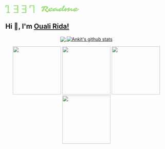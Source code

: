 <svg width="230" height="24" viewBox="0 0 230 24" fill="none" xmlns="http://www.w3.org/2000/svg">
<path d="M3.39996 21.1948H7.10902V2.80519H2.78179V6.54546H0V1.78814e-07H10.509V21.1948H14.2181V24H3.39996V21.1948Z" fill="#A4DE84"/>
<path d="M25.6542 21.1948H36.7814V13.0909H26.5816V10.2857H36.7814V2.80519H25.6542V0H40.1814V24H25.6542V21.1948Z" fill="#A4DE84"/>
<path d="M50.6903 21.1948H61.8175V13.0909H51.6176V10.2857H61.8175V2.80519H50.6903V0H65.2175V24H50.6903V21.1948Z" fill="#A4DE84"/>
<path d="M87.1626 2.80519H77.8901V8.72728H75.1082V0H90.2536V24H87.1626V2.80519Z" fill="#A4DE84"/>
<path d="M112.477 9.12109C111.977 9.12109 111.727 8.88281 111.727 8.40625C111.727 8.1875 111.84 7.79297 112.066 7.22266C112.293 6.64453 112.488 6.19531 112.652 5.875C113.027 5.125 113.41 4.60547 113.801 4.31641C114.426 3.85547 116.867 3.4375 121.125 3.0625C122.977 2.90625 124.324 2.82812 125.168 2.82812C126.012 2.82812 126.609 2.83984 126.961 2.86328C127.32 2.88672 127.691 2.92969 128.074 2.99219C128.457 3.04688 128.84 3.12109 129.223 3.21484C129.605 3.30078 129.969 3.41016 130.312 3.54297C131.055 3.83203 131.574 4.19141 131.871 4.62109C132.801 5.97266 133.266 7.07422 133.266 7.92578C133.266 8.87891 132.539 9.8125 131.086 10.7266C130.648 11.0078 130.18 11.2891 129.68 11.5703C127.859 12.5547 126.793 13.1367 126.48 13.3164C127.137 14.5898 128.422 15.9062 130.336 17.2656C130.562 17.4219 130.742 17.5391 130.875 17.6172C131.461 17.9609 132.152 17.9062 132.949 17.4531C133.168 17.3203 133.391 17.2539 133.617 17.2539C133.844 17.2539 134.043 17.3398 134.215 17.5117C134.387 17.6758 134.473 17.8594 134.473 18.0625C134.473 18.9922 133.852 19.9922 132.609 21.0625C131.688 21.8594 130.855 22.2578 130.113 22.2578C129.512 22.2578 128.203 21.375 126.188 19.6094C125.047 18.6094 124.121 17.7148 123.41 16.9258C122.699 16.1367 122.211 15.5508 121.945 15.168C121.68 14.7773 121.547 14.4414 121.547 14.1602C121.547 13.8789 121.613 13.6289 121.746 13.4102C121.887 13.1914 122.074 12.9805 122.309 12.7773C122.676 12.4648 123.199 12.1328 123.879 11.7812C124.559 11.4219 125.113 11.082 125.543 10.7617C125.973 10.4414 126.344 10.1094 126.656 9.76562C127.344 9.03906 127.688 8.38281 127.688 7.79688C127.688 7.41406 127.57 7.09375 127.336 6.83594C126.906 6.375 126.508 6.14453 126.141 6.14453C125.508 6.14453 124.734 6.1875 123.82 6.27344L122.391 8.80469C120.57 12.1094 119.328 15.0859 118.664 17.7344C118.398 18.7656 117.395 19.2812 115.652 19.2812C114.215 19.2812 113.297 18.9453 112.898 18.2734C112.766 18.0469 112.715 17.8281 112.746 17.6172C112.785 17.3984 112.891 17.1172 113.062 16.7734C113.234 16.4219 113.469 15.9844 113.766 15.4609L114.809 13.6797L116.086 11.582L117.527 9.32031L119.027 7.07031C116.301 7.65625 114.312 8.28906 113.062 8.96875C112.875 9.07031 112.68 9.12109 112.477 9.12109Z" fill="#A4DE84"/>
<path d="M151.09 10.3867C151.465 10.3867 151.652 10.5977 151.652 11.0195C151.652 11.3008 151.555 11.6562 151.359 12.0859C151.172 12.5078 150.898 12.9062 150.539 13.2812C150.18 13.6484 149.766 14.0312 149.297 14.4297C148.836 14.8281 148.293 15.2461 147.668 15.6836C147.051 16.1211 146.367 16.5547 145.617 16.9844C144.867 17.4141 144.07 17.8008 143.227 18.1445C141.359 18.9102 139.551 19.293 137.801 19.293C136.465 19.293 135.297 18.9453 134.297 18.25C133.25 17.5234 132.727 16.6406 132.727 15.6016C132.727 13.9688 133.605 12.418 135.363 10.9492C136.879 9.68359 138.664 8.70312 140.719 8.00781C141.969 7.58594 143.027 7.375 143.895 7.375C144.598 7.375 145.191 7.54688 145.676 7.89062C146.191 8.26562 146.449 8.76953 146.449 9.40234C146.449 10.3945 145.664 11.4922 144.094 12.6953C143.844 12.8906 143.617 13.0547 143.414 13.1875L142.992 13.4688C142.211 14.0156 141.023 14.6289 139.43 15.3086C139.922 15.5664 140.379 15.6953 140.801 15.6953C141.23 15.6953 141.613 15.6445 141.949 15.543C142.293 15.4414 142.68 15.2969 143.109 15.1094C143.539 14.9219 143.996 14.6992 144.48 14.4414C144.973 14.1758 145.469 13.8867 145.969 13.5742C147.086 12.8789 148.055 12.168 148.875 11.4414C149.305 11.043 149.852 10.7266 150.516 10.4922C150.734 10.4219 150.926 10.3867 151.09 10.3867ZM138.164 13.6797L138.809 13.3516C139.02 13.2422 139.207 13.1406 139.371 13.0469C140.949 12.1406 141.848 11.582 142.066 11.3711C142.285 11.1602 142.395 11.0156 142.395 10.9375C142.395 10.8516 142.371 10.7539 142.324 10.6445C142.277 10.5352 142.215 10.4375 142.137 10.3516C141.949 10.1328 141.75 10.0234 141.539 10.0234C141.328 10.0234 141.094 10.0625 140.836 10.1406C140.586 10.2188 140.332 10.3281 140.074 10.4688C139.816 10.6016 139.566 10.7656 139.324 10.9609C139.09 11.1484 138.883 11.3516 138.703 11.5703C138.289 12.0625 138.082 12.4883 138.082 12.8477C138.082 13.207 138.109 13.4844 138.164 13.6797Z" fill="#A4DE84"/>
<path d="M169.184 10.1992C169.434 10.1992 169.559 10.4102 169.559 10.832C169.559 11.5586 169.051 12.5 168.035 13.6562L167.367 14.3359C165.344 16.3594 163.438 17.707 161.648 18.3789C160.539 18.793 159.742 18.7734 159.258 18.3203C158.859 17.9375 158.543 17.3203 158.309 16.4688L158.027 15.4492L155.531 16.9844L154.09 17.8047C152.371 18.7422 151.082 19.2109 150.223 19.2109C149.121 19.2109 148.203 18.7852 147.469 17.9336C146.766 17.1289 146.414 16.1953 146.414 15.1328C146.414 14.0859 146.832 13.1523 147.668 12.332C148.863 11.1602 150.75 10.0859 153.328 9.10938C155.766 8.19531 157.734 7.73828 159.234 7.73828C159.742 7.73828 159.996 7.98828 159.996 8.48828C159.996 8.83203 159.93 9.08984 159.797 9.26172C159.664 9.43359 159.391 9.60938 158.977 9.78906L157.5 10.4219C155.312 11.3359 153.711 12.2852 152.695 13.2695C152.406 13.543 152.262 13.8086 152.262 14.0664C152.262 14.3242 152.469 14.4531 152.883 14.4531C153.289 14.4531 154.234 14.0156 155.719 13.1406L156.691 12.5664C158.199 11.6602 159.461 11.207 160.477 11.207C161.336 11.207 161.906 11.5859 162.188 12.3438C162.258 12.5469 162.324 12.7539 162.387 12.9648C162.449 13.168 162.512 13.3516 162.574 13.5156C162.715 13.8984 162.84 14.0898 162.949 14.0898C163.066 14.0898 163.23 14.0352 163.441 13.9258C163.652 13.8086 163.883 13.6641 164.133 13.4922C164.391 13.3125 164.656 13.1172 164.93 12.9062L166.348 11.7695C167.605 10.7227 168.551 10.1992 169.184 10.1992Z" fill="#A4DE84"/>
<path d="M186.738 10.3398C187.09 10.3398 187.266 10.5195 187.266 10.8789C187.266 11.4492 186.891 12.2539 186.141 13.293C185.617 14.0195 184.539 15.0273 182.906 16.3164C180.961 17.8398 179.398 18.6016 178.219 18.6016C177.328 18.6016 176.656 18.2266 176.203 17.4766C175.93 17.0234 175.707 16.3594 175.535 15.4844L174.492 16.2344C171.625 18.2188 169.484 19.2109 168.07 19.2109C166.891 19.2109 165.945 18.7812 165.234 17.9219C164.609 17.1484 164.297 16.2227 164.297 15.1445C164.297 13.957 164.703 13.0195 165.516 12.332C167.172 10.9414 169.23 9.79688 171.691 8.89844C172.691 8.53125 173.324 8.34766 173.59 8.34766C173.855 8.34766 174.098 8.39453 174.316 8.48828C174.543 8.57422 174.766 8.6875 174.984 8.82812C175.5 9.17969 175.758 9.51953 175.758 9.84766C175.758 10.1133 175.594 10.3281 175.266 10.4922C175.164 10.5469 174.992 10.6211 174.75 10.7148C174.508 10.8086 174.211 10.9375 173.859 11.1016C172.914 11.5469 171.992 12.0859 171.094 12.7188C170.453 13.2656 170.133 13.7031 170.133 14.0312C170.133 14.3516 170.359 14.5117 170.812 14.5117C171.188 14.5117 171.938 14.1797 173.062 13.5156C173.062 13.5156 173.395 13.3125 174.059 12.9062C174.77 12.4609 175.34 12.0547 175.77 11.6875C175.77 11.6875 175.949 11.1016 176.309 9.92969C176.973 7.83594 177.711 6.10547 178.523 4.73828C179.961 1.98047 181.406 0.601562 182.859 0.601562C183.391 0.601562 183.812 0.699219 184.125 0.894531C184.688 1.24609 184.969 1.63672 184.969 2.06641C184.969 2.48828 184.891 2.9375 184.734 3.41406C184.578 3.89062 184.371 4.36328 184.113 4.83203C183.863 5.30078 183.574 5.76562 183.246 6.22656L181.242 8.875C180.906 9.30469 180.609 9.72266 180.352 10.1289C179.898 11.1055 179.672 11.9414 179.672 12.6367C179.672 13.6367 180.035 14.1367 180.762 14.1367C181.176 14.1367 181.922 13.7031 183 12.8359L184.383 11.6641C185.031 11.0859 185.672 10.6797 186.305 10.4453C186.484 10.375 186.629 10.3398 186.738 10.3398Z" fill="#A4DE84"/>
<path d="M206.93 12.5781C206.93 13.7266 207.289 14.3008 208.008 14.3008C208.508 14.3008 209.371 13.8633 210.598 12.9883C211.707 12.168 212.367 11.6523 212.578 11.4414C213.062 11.0352 213.57 10.832 214.102 10.832C214.328 10.832 214.52 10.9102 214.676 11.0664C214.84 11.2148 214.922 11.4414 214.922 11.7461C214.922 12.0508 214.848 12.3281 214.699 12.5781C214.551 12.8281 214.359 13.0859 214.125 13.3516C213.898 13.6172 213.613 13.9141 213.27 14.2422C212.934 14.5703 212.547 14.918 212.109 15.2852C211.672 15.6445 211.191 16.0039 210.668 16.3633C210.152 16.7227 209.617 17.0469 209.062 17.3359C207.812 17.9766 206.684 18.2969 205.676 18.2969C204.52 18.2969 203.734 17.7734 203.32 16.7266C203.078 16.125 202.957 15.4023 202.957 14.5586L199.547 16.8672C197.211 18.5078 195.82 19.3789 195.375 19.4805C195.148 19.5352 194.918 19.5625 194.684 19.5625C194.457 19.5625 194.242 19.5391 194.039 19.4922C193.836 19.4531 193.656 19.3828 193.5 19.2812C193.141 19.0703 192.961 18.7578 192.961 18.3438C192.961 18.1797 193.07 17.7812 193.289 17.1484L194.297 14.3828C194.609 13.4922 194.766 12.957 194.766 12.7773C194.766 12.7148 194.727 12.6836 194.648 12.6836C194.57 12.6836 194.426 12.7656 194.215 12.9297C194.004 13.0938 193.75 13.3047 193.453 13.5625L190.664 16L189.199 17.2188C187.699 18.4141 186.477 19.0117 185.531 19.0117C185.086 19.0117 184.637 18.8125 184.184 18.4141C183.691 17.9922 183.445 17.4844 183.445 16.8906C183.445 16.2969 183.504 15.6484 183.621 14.9453C183.73 14.2422 183.891 13.5664 184.102 12.918C184.312 12.2617 184.574 11.6484 184.887 11.0781C185.199 10.5 185.555 10 185.953 9.57812C186.812 8.65625 187.824 8.19531 188.988 8.19531C190.16 8.19531 190.746 8.53906 190.746 9.22656C190.746 9.52344 190.586 9.97656 190.266 10.5859C189.586 11.9297 189.246 12.6562 189.246 12.7656C189.246 12.8672 189.277 12.9492 189.34 13.0117C189.41 13.0664 189.484 13.0938 189.562 13.0938C189.727 13.0938 189.961 12.9609 190.266 12.6953C192.273 10.9375 193.535 9.84766 194.051 9.42578C194.574 9.00391 195.078 8.63281 195.562 8.3125C196.672 7.58594 197.555 7.22266 198.211 7.22266C198.75 7.22266 199.188 7.30859 199.523 7.48047C200.109 7.78516 200.402 8.12891 200.402 8.51172C200.402 8.89453 200.348 9.32812 200.238 9.8125C200.137 10.2969 200.023 10.7656 199.898 11.2188L199.547 12.4141C199.438 12.7578 199.383 13.0234 199.383 13.2109C199.383 13.3906 199.461 13.4805 199.617 13.4805C199.992 13.4805 200.738 12.9492 201.855 11.8867L202.992 10.8203C204.297 9.64844 205.285 9.0625 205.957 9.0625C206.277 9.0625 206.562 9.1875 206.812 9.4375C207.25 9.875 207.469 10.2578 207.469 10.5859C207.469 10.7656 207.406 11.0078 207.281 11.3125C207.047 11.8828 206.93 12.3047 206.93 12.5781Z" fill="#A4DE84"/>
<path d="M228.785 10.3867C229.16 10.3867 229.348 10.5977 229.348 11.0195C229.348 11.3008 229.25 11.6562 229.055 12.0859C228.867 12.5078 228.594 12.9062 228.234 13.2812C227.875 13.6484 227.461 14.0312 226.992 14.4297C226.531 14.8281 225.988 15.2461 225.363 15.6836C224.746 16.1211 224.062 16.5547 223.312 16.9844C222.562 17.4141 221.766 17.8008 220.922 18.1445C219.055 18.9102 217.246 19.293 215.496 19.293C214.16 19.293 212.992 18.9453 211.992 18.25C210.945 17.5234 210.422 16.6406 210.422 15.6016C210.422 13.9688 211.301 12.418 213.059 10.9492C214.574 9.68359 216.359 8.70312 218.414 8.00781C219.664 7.58594 220.723 7.375 221.59 7.375C222.293 7.375 222.887 7.54688 223.371 7.89062C223.887 8.26562 224.145 8.76953 224.145 9.40234C224.145 10.3945 223.359 11.4922 221.789 12.6953C221.539 12.8906 221.312 13.0547 221.109 13.1875L220.688 13.4688C219.906 14.0156 218.719 14.6289 217.125 15.3086C217.617 15.5664 218.074 15.6953 218.496 15.6953C218.926 15.6953 219.309 15.6445 219.645 15.543C219.988 15.4414 220.375 15.2969 220.805 15.1094C221.234 14.9219 221.691 14.6992 222.176 14.4414C222.668 14.1758 223.164 13.8867 223.664 13.5742C224.781 12.8789 225.75 12.168 226.57 11.4414C227 11.043 227.547 10.7266 228.211 10.4922C228.43 10.4219 228.621 10.3867 228.785 10.3867ZM215.859 13.6797L216.504 13.3516C216.715 13.2422 216.902 13.1406 217.066 13.0469C218.645 12.1406 219.543 11.582 219.762 11.3711C219.98 11.1602 220.09 11.0156 220.09 10.9375C220.09 10.8516 220.066 10.7539 220.02 10.6445C219.973 10.5352 219.91 10.4375 219.832 10.3516C219.645 10.1328 219.445 10.0234 219.234 10.0234C219.023 10.0234 218.789 10.0625 218.531 10.1406C218.281 10.2188 218.027 10.3281 217.77 10.4688C217.512 10.6016 217.262 10.7656 217.02 10.9609C216.785 11.1484 216.578 11.3516 216.398 11.5703C215.984 12.0625 215.777 12.4883 215.777 12.8477C215.777 13.207 215.805 13.4844 215.859 13.6797Z" fill="#A4DE84"/>
</svg>

## Hi 👋, I'm [Ouali Rida!](https://Ouali98.github.io)
<p aligne="center"> 
</p>

<!--
**Ouali98/Ouali98** is a ✨ _special_ ✨ repository because its `README.md` (this file) appears on your GitHub profile.

Here are some ideas to get you started:

- 🔭 I’m currently working on ...
- 🌱 I’m currently learning ...
- 👯 I’m looking to collaborate on ...
- 🤔 I’m looking for help with ...
- 💬 Ask me about ...
- 📫 How to reach me: ...
- 😄 Pronouns: ...
- ⚡ Fun fact: ...
-->
<p align = "center">
  <a href="https://github.com/Ouali98">
    <img align="center" src="https://github-readme-stats.vercel.app/api/top-langs/?username=Ouali98&theme=dark">
  </a>
  <a href="https://github.com/Ouali98">
    <img align="center" src="https://github-readme-stats.vercel.app/api?username=Ouali98&show_icons=true&theme=dark&line_height=30" alt="Ankit's github stats"/>
  </a>
</p>

<p align="center">
 <img src="https://i.giphy.com/media/LMt9638dO8dftAjtco/200.webp" width="150">
 <img src="https://i.giphy.com/media/KzJkzjggfGN5Py6nkT/200.webp" width="150">
 <img src="https://i.giphy.com/media/IdyAQJVN2kVPNUrojM/200.webp" width="150">
 <img src="https://media.giphy.com/media/kH6CqYiquZawmU1HI6/giphy.gif" width ="150"/>
</p>
